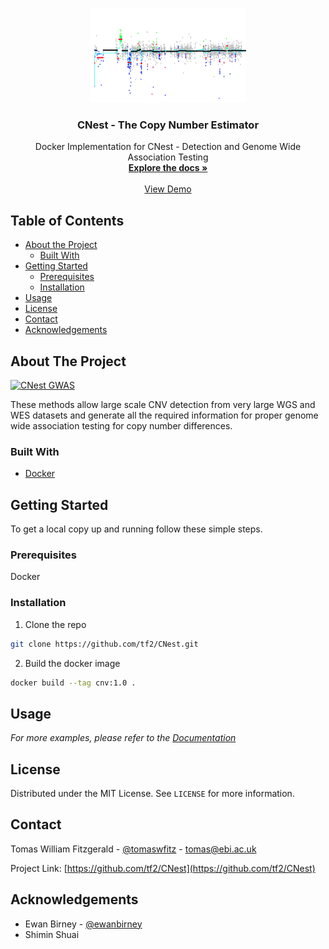 
<!-- PROJECT LOGO -->
<br />
<p align="center">
  <a href="https://github.com/tf2/CNest">
    <img src="src/fluff/cnv_logo.png" alt="Logo" width="250" height="150">
  </a>

  <h3 align="center">CNest - The Copy Number Estimator</h3>

  <p align="center">
    Docker Implementation for CNest - Detection and Genome Wide Association Testing 
    <br />
    <a href="https://github.com/tf2/src/fluff/main_docs.md"><strong>Explore the docs »</strong></a>
    <br />
    <br />
    <a href="https://github.com/github_username/repo_name">View Demo</a>
  </p>
</p>



<!-- TABLE OF CONTENTS -->
## Table of Contents

* [About the Project](#about-the-project)
  * [Built With](#built-with)
* [Getting Started](#getting-started)
  * [Prerequisites](#prerequisites)
  * [Installation](#installation)
* [Usage](#usage)
* [License](#license)
* [Contact](#contact)
* [Acknowledgements](#acknowledgements)



<!-- ABOUT THE PROJECT -->
## About The Project

[![CNest GWAS][product-screenshot]](https://github.com/tf2/CNest/blob/master/src/fluff/cnv_gwas.png)

These methods allow large scale CNV detection from very large WGS and WES datasets and generate all the required information for proper genome wide association testing for copy number differences.


### Built With

* [Docker](https://docs.docker.com/)


<!-- GETTING STARTED -->
## Getting Started

To get a local copy up and running follow these simple steps.

### Prerequisites

Docker

### Installation

1. Clone the repo
```sh
git clone https://github.com/tf2/CNest.git
```
2. Build the docker image
```sh
docker build --tag cnv:1.0 .
```



<!-- USAGE EXAMPLES -->
## Usage

_For more examples, please refer to the [Documentation](https://github.com/tf2/CNest/blob/master/src/example_cnest_py.md)_


<!-- LICENSE -->
## License

Distributed under the MIT License. See `LICENSE` for more information.



<!-- CONTACT -->
## Contact

Tomas William Fitzgerald - [@tomaswfitz](https://twitter.com/tomaswfitz) - tomas@ebi.ac.uk

Project Link: [https://github.com/tf2/CNest](https://github.com/tf2/CNest)



<!-- ACKNOWLEDGEMENTS -->
## Acknowledgements
* Ewan Birney - [@ewanbirney](https://twitter.com/ewanbirney)
* Shimin Shuai





<!-- MARKDOWN LINKS & IMAGES -->
<!-- https://www.markdownguide.org/basic-syntax/#reference-style-links -->
[contributors-shield]: https://img.shields.io/github/contributors/github_username/repo.svg?style=flat-square
[contributors-url]: https://github.com/github_username/repo/graphs/contributors
[forks-shield]: https://img.shields.io/github/forks/github_username/repo.svg?style=flat-square
[forks-url]: https://github.com/github_username/repo/network/members
[stars-shield]: https://img.shields.io/github/stars/github_username/repo.svg?style=flat-square
[stars-url]: https://github.com/github_username/repo/stargazers
[issues-shield]: https://img.shields.io/github/issues/github_username/repo.svg?style=flat-square
[issues-url]: https://github.com/github_username/repo/issues
[license-shield]: https://img.shields.io/github/license/github_username/repo.svg?style=flat-square
[license-url]: https://github.com/github_username/repo/blob/master/LICENSE.txt
[linkedin-shield]: https://img.shields.io/badge/-LinkedIn-black.svg?style=flat-square&logo=linkedin&colorB=555
[linkedin-url]: https://linkedin.com/in/github_username
[product-screenshot]: images/screenshot.png
